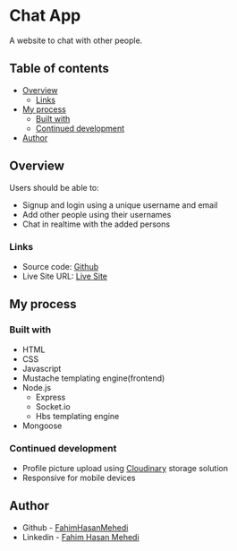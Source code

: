 # Chat App

A website to chat with other people.

## Table of contents

-   [Overview](#overview)
    -   [Links](#links)
-   [My process](#my-process)
    -   [Built with](#built-with)
    -   [Continued development](#continued-development)
-   [Author](#author)

## Overview

Users should be able to:

-   Signup and login using a unique username and email
-   Add other people using their usernames
-   Chat in realtime with the added persons

### Links

-   Source code: [Github](https://github.com/FahimHasanMehedi/node-chatApp)
-   Live Site URL: [Live Site](https://fhm-chatapp.onrender.com/)

## My process

### Built with

-   HTML
-   CSS
-   Javascript
-   Mustache templating engine(frontend)
-   Node.js
    -   Express
    -   Socket.io
    -   Hbs templating engine
-   Mongoose

### Continued development

-   Profile picture upload using [Cloudinary](https://cloudinary.com/) storage solution
-   Responsive for mobile devices

## Author

-   Github - [FahimHasanMehedi](https://github.com/FahimHasanMehedi)
-   Linkedin - [Fahim Hasan Mehedi](https://www.linkedin.com/in/fahimhasanmehedi/)
